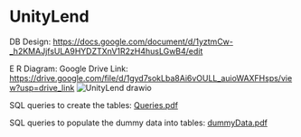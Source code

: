 # UnityLend

DB Design:
https://docs.google.com/document/d/1yztmCw-_h2KMAJjfsULA9HYDZTXnV1R2zH4husLGwB4/edit

E R Diagram:
Google Drive Link: 
https://drive.google.com/file/d/1gyd7sokLba8Ai6vOULL_auioWAXFHsps/view?usp=drive_link
![UnityLend drawio](https://github.com/VaniThapar/UnityLend/assets/91086564/d81ee720-ae83-4ba6-810b-1676812c2d48)

SQL queries to create the tables:
[Queries.pdf](https://github.com/VaniThapar/UnityLend/files/14318947/Queries.pdf)

SQL queries to populate the dummy data into tables:
[dummyData.pdf](https://github.com/VaniThapar/UnityLend/files/14319004/dummyData.pdf)

